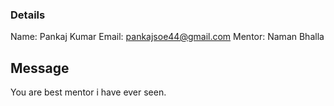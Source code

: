 ### Details

Name: Pankaj Kumar
Email: pankajsoe44@gmail.com
Mentor: Naman Bhalla

## Message
You are best mentor i have ever seen.

